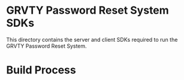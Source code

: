 # GRVTY Password Reset System SDKs
This directory contains the server and client SDKs required to run the GRVTY Password Reset System.

# Build Process
